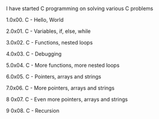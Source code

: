 I have started C programming on solving various C problems

1.0x00. C - Hello, World


2.0x01. C - Variables, if, else, while


3.0x02. C - Functions, nested loops

4.0x03. C - Debugging


5.0x04. C - More functions, more nested loops

6.0x05. C - Pointers, arrays and strings

7.0x06. C - More pointers, arrays and strings

8 0x07. C - Even more pointers, arrays and strings

9 0x08. C - Recursion
